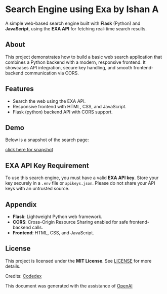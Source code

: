 # Search Engine using Exa by Ishan A

A simple web-based search engine built with **Flask** (Python) and **JavaScript**, using the **EXA API** for fetching real-time search results.

## About

This project demonstrates how to build a basic web search application that combines a Python backend with a modern, responsive frontend. It showcases API integration, secure key handling, and smooth frontend-backend communication via CORS.

## Features

- Search the web using the EXA API.
- Responsive frontend with HTML, CSS, and JavaScript.
- Flask (python) backend API with CORS support.


## Demo

Below is a snapshot of the search page:

[click here for snapshot](img.png)

## EXA API Key Requirement

To use this search engine, you must have a valid **EXA API key**. Store your key securely in a `.env` file or `apikeys.json`. Please do not share your API keys with an untrusted source.

## Appendix

- **Flask**: Lightweight Python web framework.
- **CORS**: Cross-Origin Resource Sharing enabled for safe frontend-backend calls.
- **Frontend**: HTML, CSS, and JavaScript.


## License

This project is licensed under the **MIT License**. See [LICENSE](https://opensource.org/license/mit) for more details.

Credits: [Codedex](https://www.codedex.io/projects/build-a-custom-search-engine-with-exa-ai)

This document was generated with the assistance of [OpenAI](https://chatgpt.com/?model=auto) 


